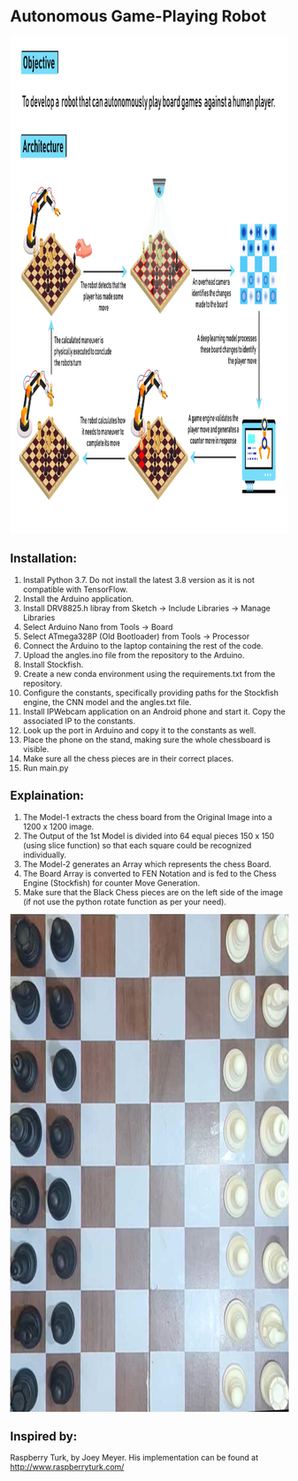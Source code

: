 # Autonomous Game-Playing Robot

<img src="poster.jpg" alt="logo" height="900px">

## Installation:

1. Install Python 3.7. Do not install the latest 3.8 version as it is not compatible with TensorFlow.
1. Install the Arduino application.
1. Install DRV8825.h libray from Sketch -> Include Libraries -> Manage Libraries
1. Select Arduino Nano from Tools -> Board
1. Select ATmega328P (Old Bootloader) from Tools -> Processor
1. Connect the Arduino to the laptop containing the rest of the code.
1. Upload the angles.ino file from the repository to the Arduino.
1. Install Stockfish.
1. Create a new conda environment using the requirements.txt from the repository.
1. Configure the constants, specifically providing paths for the Stockfish engine, the CNN model and the angles.txt file.
1. Install IPWebcam application on an Android phone and start it. Copy the associated IP to the constants.
1. Look up the port in Arduino and copy it to the constants as well.
1. Place the phone on the stand, making sure the whole chessboard is visible.
1. Make sure all the chess pieces are in their correct places.
1. Run main.py

## Explaination:

1. The Model-1 extracts the chess board from the Original Image into a 1200 x 1200 image.
1. The Output of the 1st Model is divided into 64 equal pieces 150 x 150 (using slice function) so that each square could be recognized individually.
1. The Model-2 generates an Array which represents the chess Board.
1. The Board Array is converted to FEN Notation and is fed to the Chess Engine (Stockfish) for counter Move Generation.
1. Make sure that the Black Chess pieces are on the left side of the image (if not use the python rotate function as per your need).

<img src="sample.png" alt="logo" height="900px">

## Inspired by:

Raspberry Turk, by Joey Meyer. His implementation can be found at http://www.raspberryturk.com/
